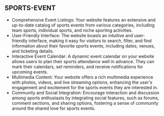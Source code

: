 <h2>SPORTS-EVENT </h2>

<ul>
<li>Comprehensive Event Listings: Your website features an extensive and up-to-date catalog of sports events from various categories, including team sports, individual sports, and niche sporting activities.</li>
<li>User-Friendly Interface: The website boasts an intuitive and user-friendly interface, making it easy for visitors to search, filter, and find information about their favorite sports events, including dates, venues, and ticketing details.</li>
<li>Interactive Event Calendar: A dynamic event calendar on your website allows users to plan their sports attendance well in advance. They can mark their calendars, set reminders, and receive notifications for upcoming events.</li>
<li>Multimedia Content: Your website offers a rich multimedia experience with photos, videos, and live streaming options, enhancing the user's engagement and excitement for the sports events they are interested in.</li>
<li>Community and Social Integration: Encourage interaction and discussion among sports enthusiasts by integrating social features, such as forums, comment sections, and sharing options, fostering a sense of community around the shared love for sports events.</li>
</ul>